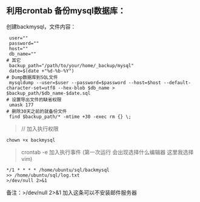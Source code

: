 ## 利用crontab 备份mysql数据库：
创建backmysql，文件内容：
```
 user=""
 password=""
 host=""
 db_name=""
# 其它
 backup_path="/path/to/your/home/_backup/mysql"
 date=$(date +"%d-%b-%Y")
# Dump数据库到SQL文件
 mysqldump --user=$user --password=$password --host=$host --default-character-set=utf8 --hex-blob $db_name > $backup_path/$db_name-$date.sql
# 设置导出文件的缺省权限
 umask 177
# 删除30天之前的就备份文件
 find $backup_path/* -mtime +30 -exec rm {} \;
```
>// 加入执行权限
```
chown +x backmysql
```
>crontab -e 加入执行事件
(第一次运行 会出现选择什么编辑器 这里我选择vim)

```
*/1 * * * * /home/ubuntu/sql/backmysql 
>> /home/ubuntu/sql/log.txt 
>/dev/null 2>&1
```
备注：>/dev/null 2>&1	加入这条可以不安装邮件服务器 


